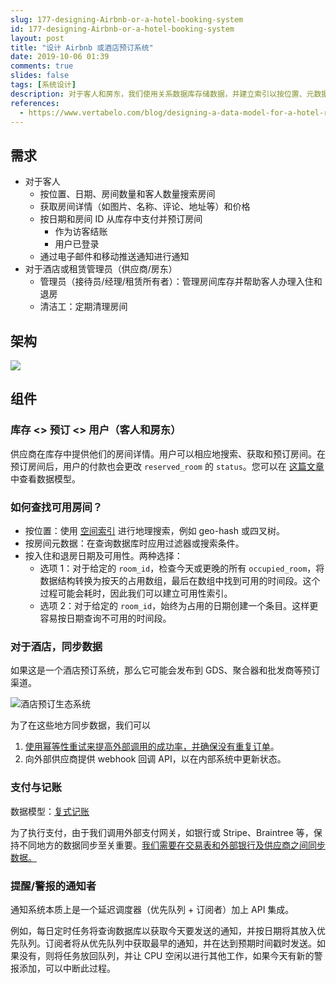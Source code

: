 ```yaml
---
slug: 177-designing-Airbnb-or-a-hotel-booking-system
id: 177-designing-Airbnb-or-a-hotel-booking-system
layout: post
title: "设计 Airbnb 或酒店预订系统"
date: 2019-10-06 01:39
comments: true
slides: false
tags: [系统设计]
description: 对于客人和房东，我们使用关系数据库存储数据，并建立索引以按位置、元数据和可用性进行搜索。我们可以使用外部供应商进行支付，并通过优先队列提醒预订。
references:
  - https://www.vertabelo.com/blog/designing-a-data-model-for-a-hotel-room-booking-system/
---
```


## 需求
* 对于客人
    * 按位置、日期、房间数量和客人数量搜索房间
    * 获取房间详情（如图片、名称、评论、地址等）和价格
    * 按日期和房间 ID 从库存中支付并预订房间
        * 作为访客结账 
        * 用户已登录
    * 通过电子邮件和移动推送通知进行通知
* 对于酒店或租赁管理员（供应商/房东）
    * 管理员（接待员/经理/租赁所有者）：管理房间库存并帮助客人办理入住和退房
    * 清洁工：定期清理房间

## 架构

![](https://res.cloudinary.com/dohtidfqh/image/upload/v1570439920/web-guiguio/hotel-booking-system_2.png)

## 组件

### 库存 \<\> 预订 \<\> 用户（客人和房东）

供应商在库存中提供他们的房间详情。用户可以相应地搜索、获取和预订房间。在预订房间后，用户的付款也会更改 `reserved_room` 的 `status`。您可以在 [这篇文章](https://www.vertabelo.com/blog/designing-a-data-model-for-a-hotel-room-booking-system/) 中查看数据模型。

### 如何查找可用房间？

* 按位置：使用 [空间索引](https://en.wikipedia.org/wiki/Spatial_database) 进行地理搜索，例如 geo-hash 或四叉树。
* 按房间元数据：在查询数据库时应用过滤器或搜索条件。
* 按入住和退房日期及可用性。两种选择：
    * 选项 1：对于给定的 `room_id`，检查今天或更晚的所有 `occupied_room`，将数据结构转换为按天的占用数组，最后在数组中找到可用的时间段。这个过程可能会耗时，因此我们可以建立可用性索引。
    * 选项 2：对于给定的 `room_id`，始终为占用的日期创建一个条目。这样更容易按日期查询不可用的时间段。

### 对于酒店，同步数据

如果这是一个酒店预订系统，那么它可能会发布到 GDS、聚合器和批发商等预订渠道。

![酒店预订生态系统](https://res.cloudinary.com/dohtidfqh/image/upload/v1570439485/web-guiguio/scheme.png)

为了在这些地方同步数据，我们可以

1. [使用幂等性重试来提高外部调用的成功率，并确保没有重复订单](https://puncsky.com/notes/43-how-to-design-robust-and-predictable-apis-with-idempotency)。
2. 向外部供应商提供 webhook 回调 API，以在内部系统中更新状态。

### 支付与记账

数据模型：[复式记账](https://puncsky.com/notes/167-designing-paypal-money-transfer#payment-service)

为了执行支付，由于我们调用外部支付网关，如银行或 Stripe、Braintree 等，保持不同地方的数据同步至关重要。[我们需要在交易表和外部银行及供应商之间同步数据。](https://puncsky.com/#how-to-sync-across-the-transaction-table-and-external-banks-and-vendors)

### 提醒/警报的通知者

通知系统本质上是一个延迟调度器（优先队列 + 订阅者）加上 API 集成。

例如，每日定时任务将查询数据库以获取今天要发送的通知，并按日期将其放入优先队列。订阅者将从优先队列中获取最早的通知，并在达到预期时间戳时发送。如果没有，则将任务放回队列，并让 CPU 空闲以进行其他工作，如果今天有新的警报添加，可以中断此过程。